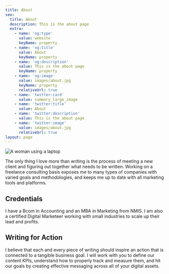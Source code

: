 ```yaml
---
title: About
seo:
  title: About
  description: This is the about page
  extra:
    - name: 'og:type'
      value: website
      keyName: property
    - name: 'og:title'
      value: About
      keyName: property
    - name: 'og:description'
      value: This is the about page
      keyName: property
    - name: 'og:image'
      value: images/about.jpg
      keyName: property
      relativeUrl: true
    - name: 'twitter:card'
      value: summary_large_image
    - name: 'twitter:title'
      value: About
    - name: 'twitter:description'
      value: This is the about page
    - name: 'twitter:image'
      value: images/about.jpg
      relativeUrl: true
layout: page
---
```

![A woman using a laptop](/images/about.jpg)

The only thing I love more than writing is the process of meeting a new client and figuring out together what needs to be written. Working on a freelance consulting basis exposes me to many types of companies with varied goals and methodologies, and keeps me up to date with all marketing tools and platforms.

## Credentials

I have a Bcom in Accounting and an MBA in Marketing from NMIS. I am also a certified Digital Marketeer working with small industries to scale up their lead and profits.

## Writing for Action

I believe that each and every piece of writing should inspire an action that is connected to a tangible business goal. I will work with you to define our content KPIs, understand how to properly track and measure them, and hit our goals by creating effective messaging across all of your digital assets.
